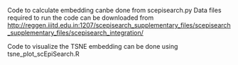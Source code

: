 
Code to calculate embedding canbe done from scepisearch.py
Data files required to run the code can be downloaded from http://reggen.iiitd.edu.in:1207/scepisearch_supplementary_files/scepisearch_supplementary_files/scepisearch_integration/

Code to visualize the TSNE embedding can be done using tsne_plot_scEpiSearch.R
